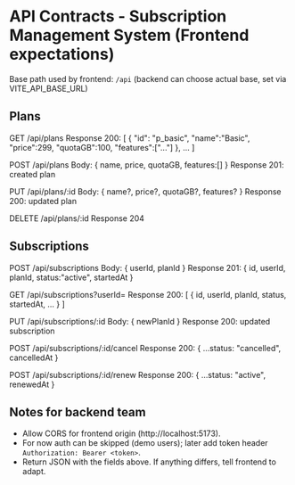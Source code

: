 # API Contracts - Subscription Management System (Frontend expectations)

Base path used by frontend: `/api` (backend can choose actual base, set via VITE_API_BASE_URL)

## Plans

GET /api/plans
Response 200:
[
{ "id": "p_basic", "name":"Basic", "price":299, "quotaGB":100, "features":["..."] },
...
]

POST /api/plans
Body: { name, price, quotaGB, features:[] }
Response 201: created plan

PUT /api/plans/:id
Body: { name?, price?, quotaGB?, features? }
Response 200: updated plan

DELETE /api/plans/:id
Response 204

## Subscriptions

POST /api/subscriptions
Body: { userId, planId }
Response 201:
{ id, userId, planId, status:"active", startedAt }

GET /api/subscriptions?userId=<id>
Response 200: [ { id, userId, planId, status, startedAt, ... } ]

PUT /api/subscriptions/:id
Body: { newPlanId }
Response 200: updated subscription

POST /api/subscriptions/:id/cancel
Response 200: { ...status: "cancelled", cancelledAt }

POST /api/subscriptions/:id/renew
Response 200: { ...status: "active", renewedAt }

## Notes for backend team

- Allow CORS for frontend origin (http://localhost:5173).
- For now auth can be skipped (demo users); later add token header `Authorization: Bearer <token>`.
- Return JSON with the fields above. If anything differs, tell frontend to adapt.
